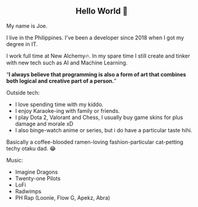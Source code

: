 <h2 align="center">Hello World 👋</h2>

<p>My name is Joe. </p>

<p> I live in the Philippines. I've been a developer since 2018 when I got my degree in IT.</p>

<p>I work full time at New Alchemy🔥. In my spare time I still create and tinker with new tech such as AI and Machine Learning.</p>

<q><b>I always believe that programming is also a form of art that combines both logical and creative part of a person.</b></q>

<p>Outside tech:</p>
<ul>
  <li>I love spending time with my kiddo.</li>
  <li>I enjoy Karaoke-ing with family or friends.</li>
  <li>I play Dota 2, Valorant and Chess, I usually buy game skins for plus damage and morale xD </li>
  <li>I also binge-watch anime or series, but i do have a particular taste hihi.</li>
</ul>
  
<p>Basically a coffee-blooded ramen-loving fashion-particular cat-petting techy otaku dad. 😂</p>

<p>Music:</p>
<ul>
  <li>Imagine Dragons</li>
  <li>Twenty-one Pilots</li>
  <li>LoFi</li>
  <li>Radwimps</li>
  <li>PH Rap (Loonie, Flow G, Apekz, Abra) </li>
</ul>
